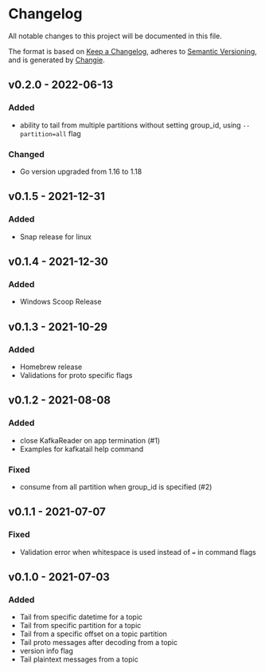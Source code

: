 # Changelog
All notable changes to this project will be documented in this file.

The format is based on [Keep a Changelog](https://keepachangelog.com/en/1.0.0/),
adheres to [Semantic Versioning](https://semver.org/spec/v2.0.0.html),
and is generated by [Changie](https://github.com/miniscruff/changie).

## v0.2.0 - 2022-06-13

### Added
* ability to tail from multiple partitions without setting group_id, using `--partition=all` flag

### Changed
* Go version upgraded from 1.16 to 1.18

## v0.1.5 - 2021-12-31

### Added
* Snap release for linux

## v0.1.4 - 2021-12-30

### Added
* Windows Scoop Release

## v0.1.3 - 2021-10-29

### Added
* Homebrew release
* Validations for proto specific flags

## v0.1.2 - 2021-08-08

### Added
* close KafkaReader on app termination (#1)
* Examples for kafkatail help command

### Fixed
* consume from all partition when group_id is specified (#2)

## v0.1.1 - 2021-07-07

### Fixed
* Validation error when whitespace is used instead of `=` in command flags

## v0.1.0 - 2021-07-03

### Added
* Tail from specific datetime for a topic
* Tail from specific partition for a topic
* Tail from a specific offset on a topic partition
* Tail proto messages after decoding from a topic
* version info flag
* Tail plaintext messages from a topic
